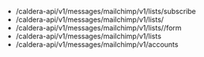 * /caldera-api/v1/messages/mailchimp/v1/lists/subscribe
* /caldera-api/v1/messages/mailchimp/v1/lists/<listId>
* /caldera-api/v1/messages/mailchimp/v1/lists/<listId>/form
* /caldera-api/v1/messages/mailchimp/v1/lists
* /caldera-api/v1/messages/mailchimp/v1/accounts

